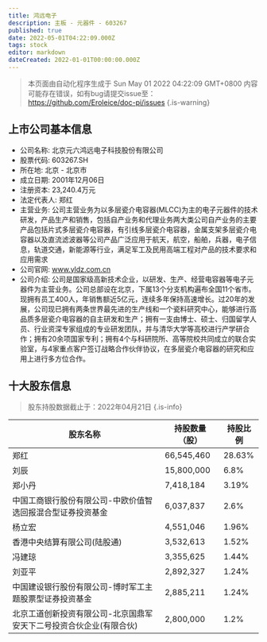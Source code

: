 ```yaml
---
title: 鸿远电子
description: 主板 - 元器件 - 603267
published: true
date: 2022-05-01T04:22:09.000Z
tags: stock
editor: markdown
dateCreated: 2022-01-01T00:00:00.000Z
---
```


> 本页面由自动化程序生成于 Sun May 01 2022 04:22:09 GMT+0800
> 内容可能存在错误，如有bug请提交issue至：https://github.com/Eroleice/doc-pi/issues
{.is-warning}

## 上市公司基本信息
- 公司名称: 北京元六鸿远电子科技股份有限公司
- 股票代码: 603267.SH
- 所在地: 北京 - 北京市
- 成立日期: 2001年12月06日
- 注册资本: 23,240.4万元
- 法定代表人: 郑红
- 主营业务: 公司主营业务为以多层瓷介电容器(MLCC)为主的电子元器件的技术研发，产品生产和销售，包括自产业务和代理业务两大类公司自产业务的主要产品包括片式多层瓷介电容器，有引线多层瓷介电容器，金属支架多层瓷介电容器以及直流滤波器等公司产品广泛应用于航天，航空，船舶，兵器，电子信息，轨道交通，新能源等行业，满足军工及民用高端工程对产品的技术要求和应用需求
- 公司官网: www.yldz.com.cn
- 公司介绍: 公司是国家级高新技术企业，以研发、生产、经营电容器等电子元器件为主营业务。公司总部设在北京，下属13个分支机构遍布全国11个省市。现拥有员工400人，年销售额近5亿元，连续多年保持高速增长。过20年的发展，公司现已拥有两条世界最先进的生产线和一个瓷料研究中心，能够进行高品质多层瓷介电容器的自主研发和生产；拥有一支由博士、硕士、归国留学人员、行业资深专家组成的专业研发团队，并与清华大学等高校进行产学研合作；拥有20余项国家专利；拥有4个与科研院所、高等院校共同成立的联合实验室，与4家重点客户签订战略合作伙伴协议，在多层瓷介电容器的研究和应用上进行多方位合作。


## 十大股东信息
> 股东持股数据截止于：2022年04月21日
{.is-info}

| 股东名称 | 持股数量（股） | 持股比例 |
| --- | --- | --- |
| 郑红 | 66,545,460 | 28.63% |
| 刘辰 | 15,800,000 | 6.8% |
| 郑小丹 | 7,418,184 | 3.19% |
| 中国工商银行股份有限公司-中欧价值智选回报混合型证券投资基金 | 6,037,837 | 2.6% |
| 杨立宏 | 4,551,046 | 1.96% |
| 香港中央结算有限公司(陆股通) | 3,532,613 | 1.52% |
| 冯建琼 | 3,355,625 | 1.44% |
| 刘亚平 | 2,892,327 | 1.24% |
| 中国建设银行股份有限公司-博时军工主题股票型证券投资基金 | 2,885,211 | 1.24% |
| 北京工道创新投资有限公司-北京国鼎军安天下二号投资合伙企业(有限合伙) | 2,800,000 | 1.2% |




